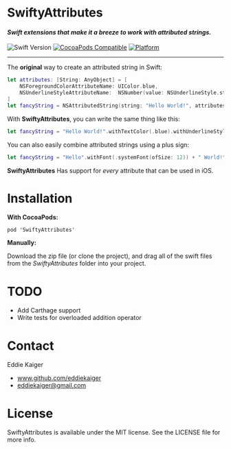 # SwiftyAttributes

#### *Swift extensions that make it a breeze to work with attributed strings.*

![Swift Version](https://img.shields.io/badge/swift-3.0-orange.svg?style=flat)
[![CocoaPods Compatible](https://img.shields.io/cocoapods/v/SwiftyAttributes.svg)](https://img.shields.io/cocoapods/v/SwiftyAttributes.svg)
[![Platform](https://img.shields.io/cocoapods/p/SwiftyAttributes.svg?style=flat)](http://cocoapods.org/pods/SwiftyAttributes)

---

The **original** way to create an attributed string in Swift:

````swift
let attributes: [String: AnyObject] = [
    NSForegroundColorAttributeName: UIColor.blue, 
    NSUnderlineStyleAttributeName:  NSNumber(value: NSUnderlineStyle.styleSingle.rawValue)
]
let fancyString = NSAttributedString(string: "Hello World!", attributes: attributes) 
````

With **SwiftyAttributes**, you can write the same thing like this:

````swift
let fancyString = "Hello World!".withTextColor(.blue).withUnderlineStyle(.styleSingle)
````

You can also easily combine attributed strings using a plus sign:

````swift
let fancyString = "Hello".withFont(.systemFont(ofSize: 12)) + " World!".withFont(.systemFont(ofSize: 18))
````

**SwiftyAttributes** Has support for *every* attribute that can be used in iOS.

# Installation

**With CocoaPods:**

`pod 'SwiftyAttributes'`

**Manually:**

Download the zip file (or clone the project), and drag all of the swift files from the *SwiftyAttributes* folder into your project.

# TODO

* Add Carthage support
* Write tests for overloaded addition operator

# Contact

Eddie Kaiger
* www.github.com/eddiekaiger
* eddiekaiger@gmail.com

# License

SwiftyAttributes is available under the MIT license. See the LICENSE file for more info.
